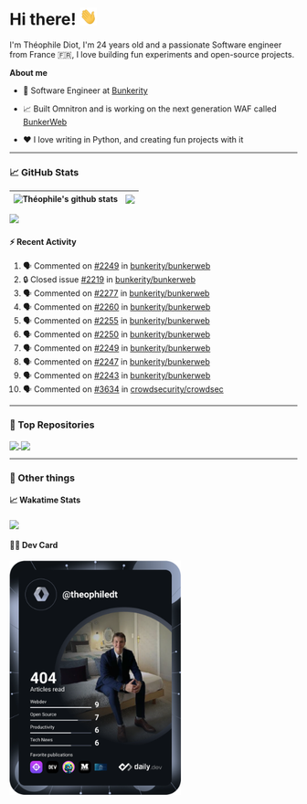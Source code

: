# Hi there! <img src="./wave.gif" width="30px" height="30px" />

I'm Théophile Diot, I'm 24 years old and a passionate Software engineer from France 🇫🇷, I love building fun experiments and open-source projects.

**About me**

- 💼 Software Engineer at [Bunkerity](https://www.bunkerity.com/)

- 📈 Built Omnitron and is working on the next generation WAF called [BunkerWeb](https://www.bunkerweb.io)

- ❤️ I love writing in Python, and creating fun projects with it

---

### 📈 GitHub Stats

| <img align="center" src="https://github-readme-stats.vercel.app/api?username=TheophileDiot&show_icons=true&include_all_commits=true&theme=algolia&hide_border=true&rank_icon=github" alt="Théophile's github stats" /> | <img align="center" src="https://github-readme-stats.vercel.app/api/top-langs/?username=TheophileDiot&layout=compact&theme=algolia&hide_border=true" /> |
| ---------------------------------------------------------------------------------------------------------------------------------------------------------------------------------------------------------------------- | ------------------------------------------------------------------------------------------------------------------------------------------------------- |

![](https://github-readme-activity-graph.vercel.app/graph?username=TheophileDiot&theme=tokyo-night)

#### :zap: Recent Activity

<!--START_SECTION:activity-->
1. 🗣 Commented on [#2249](https://github.com/bunkerity/bunkerweb/issues/2249#issuecomment-2887354526) in [bunkerity/bunkerweb](https://github.com/bunkerity/bunkerweb)
2. 🔒 Closed issue [#2219](https://github.com/bunkerity/bunkerweb/issues/2219) in [bunkerity/bunkerweb](https://github.com/bunkerity/bunkerweb)
3. 🗣 Commented on [#2277](https://github.com/bunkerity/bunkerweb/issues/2277#issuecomment-2886984785) in [bunkerity/bunkerweb](https://github.com/bunkerity/bunkerweb)
4. 🗣 Commented on [#2260](https://github.com/bunkerity/bunkerweb/issues/2260#issuecomment-2886960775) in [bunkerity/bunkerweb](https://github.com/bunkerity/bunkerweb)
5. 🗣 Commented on [#2255](https://github.com/bunkerity/bunkerweb/issues/2255#issuecomment-2886954646) in [bunkerity/bunkerweb](https://github.com/bunkerity/bunkerweb)
6. 🗣 Commented on [#2250](https://github.com/bunkerity/bunkerweb/issues/2250#issuecomment-2886951033) in [bunkerity/bunkerweb](https://github.com/bunkerity/bunkerweb)
7. 🗣 Commented on [#2249](https://github.com/bunkerity/bunkerweb/issues/2249#issuecomment-2886945088) in [bunkerity/bunkerweb](https://github.com/bunkerity/bunkerweb)
8. 🗣 Commented on [#2247](https://github.com/bunkerity/bunkerweb/issues/2247#issuecomment-2886942274) in [bunkerity/bunkerweb](https://github.com/bunkerity/bunkerweb)
9. 🗣 Commented on [#2243](https://github.com/bunkerity/bunkerweb/issues/2243#issuecomment-2886938921) in [bunkerity/bunkerweb](https://github.com/bunkerity/bunkerweb)
10. 🗣 Commented on [#3634](https://github.com/crowdsecurity/crowdsec/pull/3634#issuecomment-2886656505) in [crowdsecurity/crowdsec](https://github.com/crowdsecurity/crowdsec)
<!--END_SECTION:activity-->

---

### 🔧 Top Repositories

<a href="https://github.com/bunkerity/bunkerweb">
  <img align="center" src="https://github-readme-stats.vercel.app/api/pin/?username=Bunkerity&repo=bunkerweb&theme=algolia" />
</a>
<a href="https://github.com/TheophileDiot/Omnitron">
  <img align="center" src="https://github-readme-stats.vercel.app/api/pin/?username=TheophileDiot&repo=Omnitron&theme=algolia" />
</a>

---

### 🎉 Other things

#### 📈 Wakatime Stats

<a href="https://wakatime.com/@theophile_bunkerity">
  <img align="center" src="https://github-readme-stats.vercel.app/api/wakatime?username=3aa5ce41-c253-43d9-8441-a721e446a45f&layout=compact&theme=algolia" />
</a>

#### 👨‍💻 Dev Card

<a href="https://app.daily.dev/TheophileDt">
  <img src="./devcard.svg" width="300" alt="Théophile Diot's Dev Card"/>
</a>
